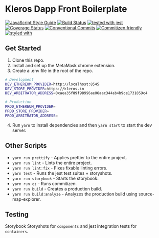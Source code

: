 # Kleros Dapp Front Boilerplate

[![JavaScript Style Guide](https://img.shields.io/badge/code_style-standard-brightgreen.svg)](https://standardjs.com)
[![Build Status](https://travis-ci.org/kleros/dapp-front-boilerplate.svg?branch=master)](https://travis-ci.org/kleros/dapp-front-boilerplate)
[![tested with jest](https://img.shields.io/badge/tested_with-jest-99424f.svg)](https://github.com/facebook/jest)
[![Coverage Status](https://coveralls.io/repos/github/kleros/dapp-front-boilerplate/badge.svg?branch=master)](https://coveralls.io/github/kleros/dapp-front-boilerplate?branch=master)
[![Conventional Commits](https://img.shields.io/badge/Conventional%20Commits-1.0.0-yellow.svg)](https://conventionalcommits.org) [![Commitizen friendly](https://img.shields.io/badge/commitizen-friendly-brightgreen.svg)](http://commitizen.github.io/cz-cli/)
[![styled with](https://img.shields.io/badge/styled_with-prettier-ff69b4.svg)](https://github.com/prettier/prettier)

## Get Started

1. Clone this repo.
2. Install and set up the MetaMask chrome extension.
3. Create a .env file in the root of the repo.

```sh
# Development
DEV_ETHEREUM_PROVIDER=http://localhost:8545
DEV_STORE_PROVIDER=https://kleros.in
DEV_ARBITRATOR_ADDRESS=0xaea35f89f98996ae06aac344ab4b9ce1731059c4

# Production
PROD_ETHEREUM_PROVIDER=
PROD_STORE_PROVIDER=
PROD_ARBITRATOR_ADDRESS=
```

4. Run `yarn` to install dependencies and then `yarn start` to start the dev server.

## Other Scripts

* `yarn run prettify` - Applies prettier to the entire project.
* `yarn run lint` - Lints the entire project.
* `yarn run lint:fix` - Fixes fixable linting errors.
* `yarn test` - Runs the jest test suites + storyshots.
* `yarn run storybook` - Starts the storybook.
* `yarn run cz` - Runs commitizen.
* `yarn run build` - Creates a production build.
* `yarn run build:analyze` - Analyzes the production build using source-map-explorer.

## Testing

Storybook Storyshots for `components` and jest integration tests for `containers`.
